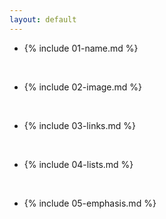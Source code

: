 ```yaml
---
layout: default
---
```


 - {% include 01-name.md %}

<br>

 - {% include 02-image.md %}

<br>

 * {% include 03-links.md %}

<br>

 - {% include 04-lists.md %}

<br>

 - {% include 05-emphasis.md %}
